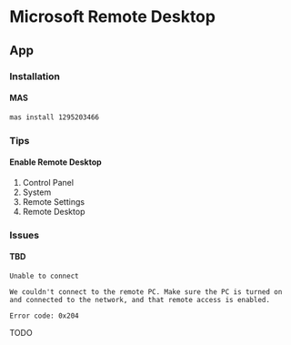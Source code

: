 # Microsoft Remote Desktop

## App

### Installation

#### MAS

```sh
mas install 1295203466
```

### Tips

#### Enable Remote Desktop

1. Control Panel
2. System
3. Remote Settings
4. Remote Desktop

### Issues

#### TBD

```log
Unable to connect

We couldn't connect to the remote PC. Make sure the PC is turned on and connected to the network, and that remote access is enabled.

Error code: 0x204
```

<!--
https://macsecurity.net/view/495-fix-error-code-0x204-remote-desktop-mac
https://www.technipages.com/fix-microsoft-remote-desktop-error-code-0x204
-->

TODO
